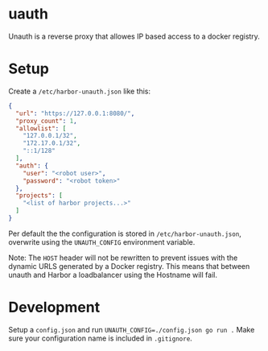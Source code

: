 # uauth

Unauth is a reverse proxy that allowes IP based access to a docker registry.

# Setup

Create a `/etc/harbor-unauth.json` like this:

```json
{
  "url": "https://127.0.0.1:8080/",
  "proxy_count": 1,
  "allowlist": [
    "127.0.0.1/32",
    "172.17.0.1/32",
    "::1/128"
  ],
  "auth": {
    "user": "<robot user>",
    "password": "<robot token>"
  },
  "projects": [
    "<list of harbor projects...>"
  ]
}
```

Per default the the configuration is stored in `/etc/harbor-unauth.json`,
overwrite using the `UNAUTH_CONFIG` environment variable.

Note: The `HOST` header will not be rewritten to prevent issues with the dynamic
URLS generated by a Docker registry. This means that between unauth and Harbor a
loadbalancer using the Hostname will fail.

# Development

Setup a `config.json` and run `UNAUTH_CONFIG=./config.json go run .` Make sure
your configuration name is included in `.gitignore`.
